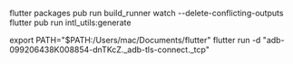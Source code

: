 flutter packages pub run build_runner watch --delete-conflicting-outputs
flutter pub run intl_utils:generate

export PATH="$PATH:/Users/mac/Documents/flutter"
flutter run -d "adb-099206438K008854-dnTKcZ._adb-tls-connect._tcp"